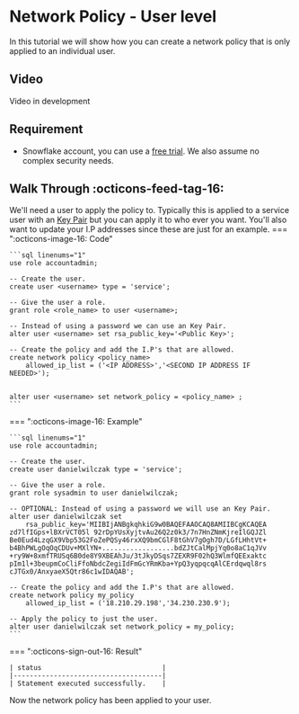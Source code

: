 # Network Policy - User level
In this tutorial we will show how you can create a network policy that is only applied to an individual user.

## Video
Video in development

## Requirement
- Snowflake account, you can use a [free trial](https://signup.snowflake.com/). We also assume no complex security needs.

## Walk Through :octicons-feed-tag-16:
We'll need a user to apply the policy to. Typically this is applied to a service user with an [Key Pair](https://sfc-gh-dwilczak.github.io/tutorials/snowflake/security/key_pair/) but you can apply it to who ever you want. You'll also want to update your I.P addresses since these are just for an example.
=== ":octicons-image-16: Code"

    ```sql linenums="1"
    use role accountadmin;

    -- Create the user.
    create user <username> type = 'service';

    -- Give the user a role.
    grant role <role_name> to user <username>;

    -- Instead of using a password we can use an Key Pair.
    alter user <username> set rsa_public_key='<Public Key>';

    -- Create the policy and add the I.P's that are allowed.
    create network policy <policy_name> 
        allowed_ip_list = ('<IP ADDRESS>','<SECOND IP ADDRESS IF NEEDED>');

    
    alter user <username> set network_policy = <policy_name> ;
    ```

=== ":octicons-image-16: Example"

    ```sql linenums="1"
    use role accountadmin;

    -- Create the user.
    create user danielwilczak type = 'service';

    -- Give the user a role.
    grant role sysadmin to user danielwilczak;

    -- OPTIONAL: Instead of using a password we will use an Key Pair.
    alter user danielwilczak set 
        rsa_public_key='MIIBIjANBgkqhkiG9w0BAQEFAAOCAQ8AMIIBCgKCAQEA
    zd7lfIGps+lBXrVCT05l 92rDpYUsXyjtvAu26Q2z0k3/7n7HnZNmKjreIlGQJZl
    Be0Eud4LzqGX9Vbp53G2FoZePQSy46rxXQ9bmCGlF8tGhV7gOgh7D/LGfLHhtVt+
    b4BhPWLgOqOqCDUv+MXlYN+..................bdZJtCalMpjYq0o8aC1qJVv
    +ry9W+8xmfTRUSq6B0de8Y9XBEAhJu/3tJkyDSqs7ZEXR9F02hQ3WlmfQEExaktc
    pIm1l+3beupmCoCliFfoNbdcZegiIdFmGcYRmKba+YpQ3yqpqcqAlCErdqwql8rs
    cJTGx0/AnxyaeX5Qtr86c1wIDAQAB';

    -- Create the policy and add the I.P's that are allowed.
    create network policy my_policy 
        allowed_ip_list = ('18.210.29.198','34.230.230.9');
    
    -- Apply the policy to just the user.
    alter user danielwilczak set network_policy = my_policy;
    ```

=== ":octicons-sign-out-16: Result"

    | status                              |
    |-------------------------------------|
    | Statement executed successfully.    |


Now the network policy has been applied to your user.